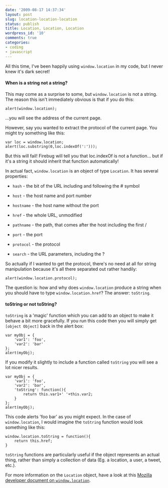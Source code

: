 ```yaml
---
date: '2009-08-17 14:37:34'
layout: post
slug: location-location-location
status: publish
title: Location, Location, Location
wordpress_id: '10'
comments: true
categories:
- coding
- javascript
---
```


All this time, I've been happily using `window.location` in my code, but I never knew it's dark secret!


#### When is a string not a string?


This may come as a surprise to some, but `window.location` is not a string. The reason this isn't immediately obvious is that if you do this:

    
    alert(window.location);


...you will see the address of the current page.

However, say you wanted to extract the protocol of the current page. You might try something like this:

    
    var loc = window.location;
    alert(loc.substring(0,loc.indexOf(':')));


But this will fail! Firebug will tell you that loc.indexOf is not a function... but if it's a string it should inherit that function automatically!

In actual fact, `window.location` is an object of type `Location`. It has several properties:



	
  * `hash` - the bit of the URL including and following the # symbol

	
  * `host` - the host name and port number

	
  * `hostname` - the host name without the port

	
  * `href` - the whole URL, unmodified

	
  * `pathname` - the path, that comes after the host including the first /

	
  * `port` - the port

	
  * `protocol` - the protocol

	
  * `search` - the URL parameters, including the ?


So actually if I wanted to get the protocol, there's no need at all for string manipulation because it's all there separated out rather handily:

    
    alert(window.location.protocol);


The question is: how and why does `window.location` produce a string when you should have to type `window.location.href`? The answer: `toString`.


#### toString or not toString?


`toString` is a 'magic' function which you can add to an object to make it behave a bit more gracefully. If you run this code then you will simply get `[object Object]` back in the alert box:

    
    var myObj = {
        'var1': 'foo',
        'var2': 'bar'
    };
    alert(myObj);


If you modify it slightly to include a function called `toString` you will see a lot nicer results.

    
    var myObj = {
        'var1': 'foo',
        'var2': 'bar',
        'toString': function(){
            return this.var1+' '+this.var2;
        }
    };
    alert(myObj);


This code alerts 'foo bar' as you might expect. In the case of `window.location`, I would imagine the `toString` function would look something like this:

    
    window.location.toString = function(){
        return this.href;
    }


`toString` functions are particularly useful if the object represents an actual thing, rather than simply a collection of data (Eg. a location, a user, a tweet, etc.).


For more information on the `Location` object, have a look at this [Mozilla developer document on `window.location`](https://developer.mozilla.org/en/DOM/window.location).
